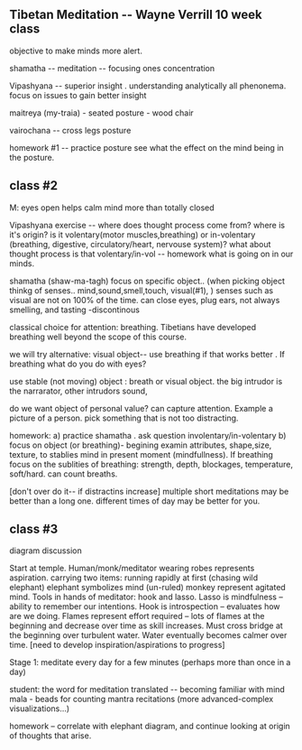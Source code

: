 ## Tibetan Meditation -- Wayne Verrill 10 week class  


objective to make minds more alert.


shamatha  -- meditation -- focusing ones concentration
 
Vipashyana -- superior insight . understanding analytically all phenonema. focus on issues to gain better insight

maitreya (my-traia) - seated posture - wood chair

vairochana  -- cross legs posture

homework #1 -- practice posture
see what the effect on the mind being in the posture.

## class #2 
M: eyes open helps calm mind more than totally closed

Vipashyana exercise -- where does thought process come from?  where is it's origin? is it volentary(motor muscles,breathing)  or in-volentary (breathing, digestive, circulatory/heart, nervouse system)?  what about thought process is that volentary/in-vol -- homework what is going on in our minds.

shamatha  (shaw-ma-tagh)
focus on specific object.. (when picking object thinkg of senses..  mind,sound,smell,touch, visual(#1), ) senses such as visual are not on 100% of the time. can close eyes, plug ears, not always smelling, and tasting -discontinous

classical choice for attention: breathing.  Tibetians have developed breathing well beyond the scope of this course.

we will try alternative: visual object-- use breathing if that works better . If breathing what do you do with eyes?

use stable (not moving) object : breath or visual object.
the big intrudor is the narrarator, other intrudors sound,
 
do we want object of personal value? can capture attention. Example a picture of a person. pick something that is not too distracting.

homework:
a) practice shamatha . ask question involentary/in-volentary
b) focus on object (or breathing)- begining examin attributes, shape,size, texture, to stablies mind in present moment (mindfullness).  If breathing focus on the sublities of breathing: strength, depth, blockages, temperature, soft/hard. can count breaths.

[don't over do it-- if distractins increase]
multiple short meditations may be better than a long one.
different times of day may be better for you.


## class #3

diagram discussion

Start at temple.  Human/monk/meditator wearing robes represents aspiration.
carrying two items:
running rapidly at first (chasing wild elephant)
elephant symbolizes mind (un-ruled)
monkey represent agitated mind.
Tools in hands of meditator: hook and lasso.   Lasso is mindfulness – ability to remember our intentions.  Hook is introspection – evaluates how are we doing.
Flames represent effort required – lots of flames at the beginning and decrease over time as skill increases.  Must cross bridge at the beginning over turbulent water. Water eventually becomes calmer over time.    [need to develop inspiration/aspirations to progress]

Stage 1:  meditate every day for a few minutes (perhaps more than once in a day)




student: the word for meditation translated -- becoming familiar with mind
mala - beads for counting mantra recitations (more advanced-complex visualizations...)

homework – correlate with elephant diagram, and continue looking at origin of thoughts that arise.





